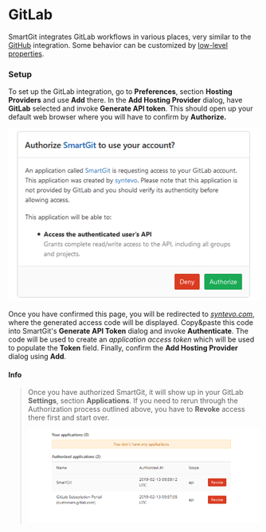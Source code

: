 # GitLab

SmartGit integrates GitLab workflows in various places, very similar to
the [GitHub](GitHub-integration.md)
integration. Some behavior can be customized by [low-level properties](System-Properties.md).

### Setup

To set up the GitLab integration, go to **Preferences**, section
**Hosting Providers** and use **Add** there. In the **Add Hosting
Provider** dialog, have **GitLab** selected and invoke **Generate API
token**. This should open up your default web browser where you will
have to confirm by **Authorize.**

**![](attachments/53215471/53215474.png)**

Once you have confirmed this page, you will be redirected to
*[syntevo.com](http://syntevo.com)*, where the generated access code
will be displayed. Copy&paste this code into SmartGit's **Generate API
Token** dialog and invoke **Authenticate**. The code will be used to
create an *application access token* which will be used to populate the
**Token** field. Finally, confirm the **Add Hosting Provider** dialog
using **Add**.

#### Info
> Once you have authorized SmartGit, it will show up in your GitLab
> **Settings**, section **Applications**. If you need to rerun through the
> Authorization process outlined above, you have to **Revoke** access
> there first and start over.
> 
> ![](attachments/53215471/53215472.png)
